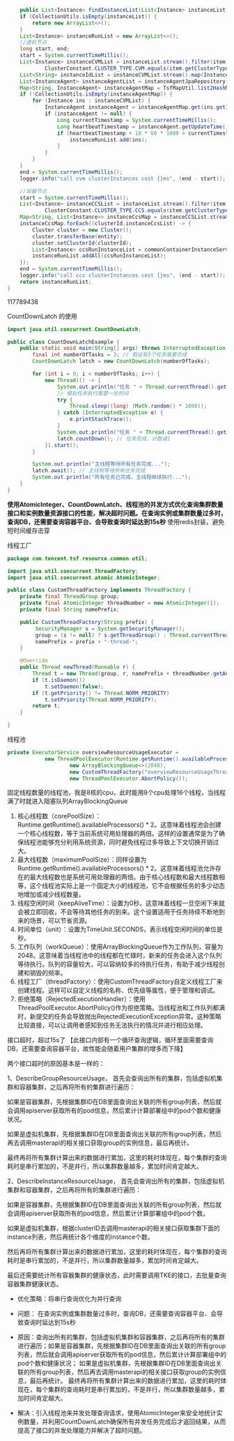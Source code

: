 ```java
    public List<Instance> findInstanceList(List<Instance> instanceList, TsfBaseEntity entity) {
    if (CollectionUtils.isEmpty(instanceList)) {
        return new ArrayList<>();
    }
    List<Instance> instanceRunList = new ArrayList<>();
    //虚机节点
    long start, end;
    start = System.currentTimeMillis();
    List<Instance> instanceCVMList = instanceList.stream().filter(item ->
            ClusterConstant.CLUSTER_TYPE.CVM.equals(item.getClusterType())).collect(Collectors.toList());
    List<String> instanceIdList = instanceCVMList.stream().map(Instance::getInstanceId).collect(Collectors.toList());
    List<InstanceAgent> instanceAgentList = instanceAgentJpaRepository.findByInstanceIdIn(instanceIdList);
    Map<String, InstanceAgent> instanceAgentMap = TsfMapUtil.list2HashMap(instanceAgentList, "getInstanceId");
    if (!CollectionUtils.isEmpty(instanceAgentMap)) {
        for (Instance ins : instanceCVMList) {
            InstanceAgent instanceAgent = instanceAgentMap.get(ins.getInstanceId());
            if (instanceAgent != null) {
                Long currentTimestamp = System.currentTimeMillis();
                Long heartbeatTimestamp = instanceAgent.getUpdateTime() != null ? instanceAgent.getUpdateTime().getTime() : 0L;
                if (heartbeatTimestamp + 18 * 60 * 1000 > currentTimestamp) {
                    instanceRunList.add(ins);
                }
            }
        }
    }
    end = System.currentTimeMillis();
    logger.info("call cvm clusterInstances cost {}ms", (end - start));

    //容器节点
    start = System.currentTimeMillis();
    List<Instance> instanceCCSList = instanceList.stream().filter(item ->
            ClusterConstant.CLUSTER_TYPE.CCS.equals(item.getClusterType())).collect(Collectors.toList());
    Map<String, List<Instance>> instanceCcsMap = instanceCCSList.stream().collect(Collectors.groupingBy(Instance::getClusterId));
    instanceCcsMap.forEach((clusterId,instanceCcsList) -> {
        Cluster cluster = new Cluster();
        cluster.transferBase(entity);
        cluster.setClusterId(clusterId);
        List<Instance> ccsRunInstanceList = commonContainerInstanceService.findRunInstanceList(cluster, instanceCcsList);
        instanceRunList.addAll(ccsRunInstanceList);
    });
    end = System.currentTimeMillis();
    logger.info("call ccs clusterInstances cost {}ms", (end - start));
    return instanceRunList;
}

```



117789438


CountDownLatch 的使用

```java
import java.util.concurrent.CountDownLatch;

public class CountDownLatchExample {
    public static void main(String[] args) throws InterruptedException {
        final int numberOfTasks = 3; // 假设有3个任务需要完成
        CountDownLatch latch = new CountDownLatch(numberOfTasks);

        for (int i = 0; i < numberOfTasks; i++) {
            new Thread(() -> {
                System.out.println("任务 " + Thread.currentThread().getName() + " 开始执行...");
                // 模拟任务执行需要一些时间
                try {
                    Thread.sleep((long) (Math.random() * 1000));
                } catch (InterruptedException e) {
                    e.printStackTrace();
                }
                System.out.println("任务 " + Thread.currentThread().getName() + " 执行完成");
                latch.countDown(); // 任务完成，计数减1
            }).start();
        }

        System.out.println("主线程等待所有任务完成...");
        latch.await(); // 主线程等待所有任务完成
        System.out.println("所有任务已完成，主线程继续执行...");
    }
}

```


**使用AtomicInteger、CountDownLatch、线程池的并发方式优化查询集群数量接口和实例数量资源接口的性能，解决超时问题。在查询实例或集群数量过多时，查询DB，还需要查询容器平台、会导致查询时延达到15s秒**
使用redis封装，避免短时间缓存击穿

线程工厂
```java
package com.tencent.tsf.resource.common.util;

import java.util.concurrent.ThreadFactory;
import java.util.concurrent.atomic.AtomicInteger;

public class CustomThreadFactory implements ThreadFactory {
	private final ThreadGroup group;
	private final AtomicInteger threadNumber = new AtomicInteger(1);
	private final String namePrefix;

	public CustomThreadFactory(String prefix) {
		 SecurityManager s = System.getSecurityManager();
         group = (s != null) ? s.getThreadGroup() : Thread.currentThread().getThreadGroup();
         namePrefix = prefix + "-thread-";
	}

	@Override
	public Thread newThread(Runnable r) {
		Thread t = new Thread(group, r, namePrefix + threadNumber.getAndIncrement(), 0);
		if (t.isDaemon())
			t.setDaemon(false);
		if (t.getPriority() != Thread.NORM_PRIORITY)
			t.setPriority(Thread.NORM_PRIORITY);
		return t;
	}

}
```

线程池

```java
private ExecutorService overviewResourceUsageExecutor =
            new ThreadPoolExecutor(Runtime.getRuntime().availableProcessors() * 2, Runtime.getRuntime().availableProcessors() * 2,0, TimeUnit.SECONDS,
                    new ArrayBlockingQueue<>(2048),
                    new CustomThreadFactory("overviewResourceUsageThreadPool"),
                    new ThreadPoolExecutor.AbortPolicy());

```
固定线程数量的线程池，我是8核的cpu，此时能用8个cpu处理16个线程，当线程满了时就进入阻塞队列ArrayBlockingQueue
1. 核心线程数（corePoolSize）：Runtime.getRuntime().availableProcessors() * 2。这意味着线程池会创建一个核心线程数，等于当前系统可用处理器的两倍。这样的设置通常是为了确保线程池能够充分利用系统资源，同时避免线程过多导致上下文切换开销过大。 
2. 最大线程数（maximumPoolSize）：同样设置为Runtime.getRuntime().availableProcessors() * 2。这意味着线程池允许存在的最大线程数也是系统可用处理器的两倍。由于核心线程数和最大线程数相等，这个线程池实际上是一个固定大小的线程池，它不会根据任务的多少动态地增加或减少线程数量。 
3. 线程空闲时间（keepAliveTime）：设置为0秒。这意味着线程一旦空闲下来就会被立即回收，不会等待其他任务的到来。这个设置适用于任务持续不断地到来的场景，可以节省资源。 
4. 时间单位（unit）：设置为TimeUnit.SECONDS，表示线程空闲时间的单位是秒。 
5. 工作队列（workQueue）：使用ArrayBlockingQueue作为工作队列，容量为2048。这意味着当线程池中的线程都在忙碌时，新来的任务会进入这个队列等待执行。队列的容量较大，可以容纳较多的待执行任务，有助于减少线程创建和销毁的频率。
6. 线程工厂（threadFactory）：使用CustomThreadFactory自定义线程工厂来创建线程。这样可以自定义线程的名称、优先级等属性，便于管理和调试。 
7. 拒绝策略（RejectedExecutionHandler）：使用ThreadPoolExecutor.AbortPolicy()作为拒绝策略。当线程池和工作队列都满时，新提交的任务会导致抛出RejectedExecutionException异常。这种策略比较直接，可以让调用者感知到任务无法执行的情况并进行相应处理。


接口超时，超过15s了
【此接口内部有一个循环查询逻辑，循环里面需要查询DB，还需要查询容器平台，故性能会随着用户集群的增多而下降】

两个接口超时的原因基本是一样的：

1、DescribeGroupResourceUsage， 首先会查询出所有的集群，包括虚拟机集群和容器集群，之后再将所有的集群进行遍历：

如果是容器集群，先根据集群ID在DB里面查询出关联的所有group列表，然后就会调用apiserver获取所有的pod信息，然后累计计算部署组中的pod个数和健康状况。

如果是虚拟机集群，先根据集群ID在DB里面查询出关联的所有group列表，然后再去调用masterapi的相关接口获取group的实例信息，最后再统计。

最终再将所有集群计算出来的数据进行累加，这里的耗时体现在，每个集群的查询耗时是串行累加的，不是并行，所以集群数量越多，累加时间肯定越大。



2、DescribeInstanceResourceUsage， 首先会查询出所有的集群，包括虚拟机集群和容器集群，之后再将所有的集群进行遍历：

如果是容器集群，先根据集群ID在DB里面查询出关联的所有group列表，然后就会调用apiserver获取所有的pod信息，然后累计计算部署组中的pod个数。

如果是虚拟机集群，根据clusterID去调用masterapi的相关接口获取集群下面的instance列表，然后再统计各个维度的instance个数。

然后再将所有集群计算出来的数据进行累加，这里的耗时体现在，每个集群的查询耗时是串行累加的，不是并行，所以集群数量越多，累加时间肯定越大。

最后还需要统计所有容器集群的健康状态，此时需要调用TKE的接口，去批量查询容器集群健康状态。



- 优化策略：将串行查询优化为并行查询

- 问题： 在查询实例或集群数量过多时，查询DB，还需要查询容器平台、会导致查询时延达到15s秒

- 原因：查询出所有的集群，包括虚拟机集群和容器集群，之后再将所有的集群进行遍历；如果是容器集群，先根据集群ID在DB里面查询出关联的所有group列表，然后就会调用apiserver获取所有的pod信息，然后累计计算部署组中的pod个数和健康状况；
如果是虚拟机集群，先根据集群ID在DB里面查询出关联的所有group列表，然后再去调用masterapi的相关接口获取group的实例信息，最后再统计。
最终再将所有集群计算出来的数据进行累加，这里的耗时体现在，每个集群的查询耗时是串行累加的，不是并行，所以集群数量越多，累加时间肯定越大。 
- 解决：引入线程池来并发处理查询请求，使用AtomicInteger来安全地统计实例数量，并利用CountDownLatch确保所有并发任务完成后才返回结果，从而提高了接口的并发处理能力并解决了超时问题。
